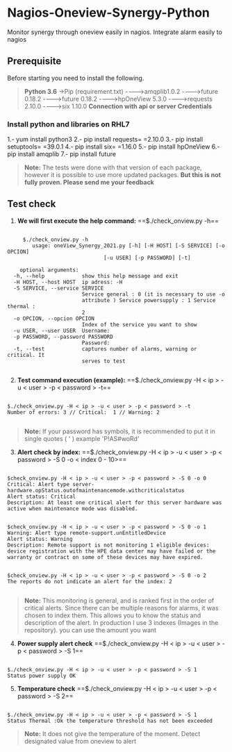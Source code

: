 # Nagios-Oneview-Synergy-Python

Monitor synergy through oneview easily in nagios. Integrate alarm easily to nagios 

## Prerequisite
Before starting you need to install the following.
>**Python 3.6**
>->Pip (requirement.txt)
>---->amqplib1.0.2
>---->future 0.18.2
>---->future 0.18.2
>---->hpOneView 5.3.0
>---->requests 2.10.0
>---->six 1.10.0
>**Connection with api or server**
>**Credentials**

### Install python and libraries on RHL7
1.- yum install python3
2.- pip install requests= =2.10.0
3.- pip install setuptools= =39.0.1
4.- pip install six= =1.16.0
5.- pip install hpOneView
6.- pip install amqplib
7.- pip install future

> **Note:** The tests were done with that version of each package, however it is possible to use more updated packages. **But this is not fully proven. Please send me your feedback**

## Test check

1) **We will first execute the help command:**
       ==$./check_onview.py -h==

<pre><code>
	 $./check_onview.py -h
		usage: oneView_Synergy_2021.py [-h] [-H HOST] [-S SERVICE] [-o OPCION]
                               [-u USER] [-p PASSWORD] [-t]

	optional arguments:
  -h, --help            show this help message and exit
  -H HOST, --host HOST  ip adress: -H
  -S SERVICE, --service SERVICE
                        Service general : 0 (it is necessary to use -o
                        attribute ) Service powersupply : 1 Service thermal :
                        2
  -o OPCION, --opcion OPCION
                        Index of the service you want to show
  -u USER, --user USER  Username:
  -p PASSWORD, --password PASSWORD
                        Password:
  -t, --test            captures number of alarms, warning or critical. It
                        serves to test

</code></pre>

2) **Test command execution (example):**
	==$./check_onview.py -H < ip > -u < user > -p < password > -t==
<pre><code>
$./check_onview.py -H < ip > -u < user > -p < password > -t
Number of errors: 3 // Critical:  1 // Warning: 2

</code></pre>

> **Note:** If your password has symbols, it is recommended to put it in single quotes ( ' ) example 'P!AS#woRd'
 
3) **Alert check by index:**
==$./check_onview.py -H < ip > -u < user > -p < password > -S 0 -o < index 0 - 10>==
<pre><code>
$check_onview.py -H < ip > -u < user > -p < password > -S 0 -o 0
Critical: Alert type server-hardware.opStatus.outofmaintenancemode.withcriticalstatus
Alert status: Critical
Description: At least one critical alert for this server hardware was active when maintenance mode was disabled.


$check_onview.py -H < ip > -u < user > -p < password > -S 0 -o 1
Warning: Alert type remote-support.unEntitledDevice
Alert status: Warning
Description: Remote support is not monitoring 1 eligible devices: device registration with the HPE data center may have failed or the warranty or contract on some of these devices may have expired.


$check_onview.py -H < ip > -u < user > -p < password > -S 0 -o 2
The reports do not indicate an alert for the index: 2

</code></pre>

> **Note:** This monitoring is general, and is ranked first in the order of critical alerts.  Since there can be multiple reasons for alarms, it was chosen to index them. This allows you to know the status and description of the alert.  In production I use 3 indexes (Images in the repository). you can use the amount you want

4) **Power supply alert check** 
==$./check_onview.py -H < ip > -u < user > -p < password > -S 1==
<pre><code>
$./check_onview.py -H < ip > -u < user > -p < password > -S 1
Status power supply OK
</code></pre>

5) **Temperature check**
==$./check_onview.py -H < ip > -u < user > -p < password > -S 2==
<pre><code>
$./check_onview.py -H < ip > -u < user > -p < password > -S 1
Status Thermal :Ok the temperature threshold has not been exceeded
</code></pre>
> **Note:** It does not give the temperature of the moment. Detect designated value from oneview to alert
